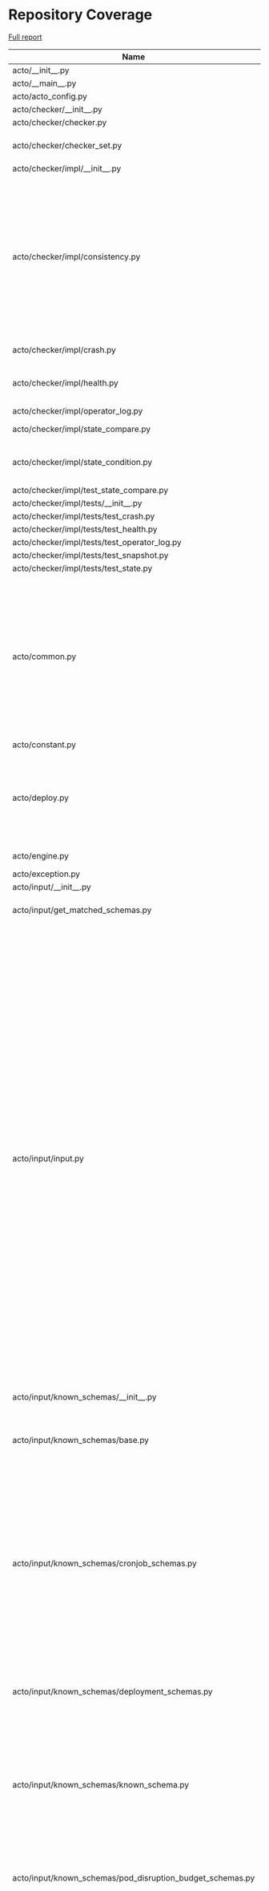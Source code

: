 # Repository Coverage

[Full report](https://htmlpreview.github.io/?https://github.com/xlab-uiuc/acto/blob/python-coverage-comment-action-data/htmlcov/index.html)

| Name                                                          |    Stmts |     Miss |   Cover |   Missing |
|-------------------------------------------------------------- | -------: | -------: | ------: | --------: |
| acto/\_\_init\_\_.py                                          |        0 |        0 |    100% |           |
| acto/\_\_main\_\_.py                                          |       88 |       88 |      0% |     1-174 |
| acto/acto\_config.py                                          |       32 |        3 |     91% |     96-98 |
| acto/checker/\_\_init\_\_.py                                  |        0 |        0 |    100% |           |
| acto/checker/checker.py                                       |       10 |        1 |     90% |        20 |
| acto/checker/checker\_set.py                                  |       48 |       13 |     73% |29, 54-55, 94-105 |
| acto/checker/impl/\_\_init\_\_.py                             |        0 |        0 |    100% |           |
| acto/checker/impl/consistency.py                              |      224 |       50 |     78% |72, 84-85, 93-131, 143-144, 178, 193-198, 232, 356, 388, 433, 436-454, 463-480 |
| acto/checker/impl/crash.py                                    |       31 |        3 |     90% |16, 21, 47 |
| acto/checker/impl/health.py                                   |       52 |        5 |     90% |46, 87-93, 111, 141 |
| acto/checker/impl/operator\_log.py                            |       23 |        0 |    100% |           |
| acto/checker/impl/state\_compare.py                           |       76 |        3 |     96% |62, 73, 80 |
| acto/checker/impl/state\_condition.py                         |       40 |       14 |     65% |23, 32, 37-49, 62, 70-72 |
| acto/checker/impl/test\_state\_compare.py                     |        9 |        0 |    100% |           |
| acto/checker/impl/tests/\_\_init\_\_.py                       |       39 |        0 |    100% |           |
| acto/checker/impl/tests/test\_crash.py                        |       15 |        0 |    100% |           |
| acto/checker/impl/tests/test\_health.py                       |       15 |        0 |    100% |           |
| acto/checker/impl/tests/test\_operator\_log.py                |       16 |        0 |    100% |           |
| acto/checker/impl/tests/test\_snapshot.py                     |       12 |        0 |    100% |           |
| acto/checker/impl/tests/test\_state.py                        |       42 |        0 |    100% |           |
| acto/common.py                                                |      164 |       31 |     81% |33, 66, 450-453, 504, 563-566, 608-615, 617-622, 629-632, 647-648, 655-666 |
| acto/constant.py                                              |        6 |        0 |    100% |           |
| acto/deploy.py                                                |       96 |       77 |     20% |15-41, 47-62, 66, 73-123, 131-137, 140-145, 149 |
| acto/engine.py                                                |      494 |      494 |      0% |    3-1185 |
| acto/exception.py                                             |        2 |        2 |      0% |       1-2 |
| acto/input/\_\_init\_\_.py                                    |        2 |        0 |    100% |           |
| acto/input/get\_matched\_schemas.py                           |       54 |       22 |     59% |12, 47-51, 55-74 |
| acto/input/input.py                                           |      438 |      300 |     32% |28-34, 74, 91, 104, 113, 118, 123, 128, 133, 138, 143, 148, 153, 167, 184, 196-201, 204, 216, 251-288, 298-648, 672-684, 687-702, 706, 710, 717, 723, 727-747, 756, 773, 776-783, 795, 797, 803, 806-819, 824, 832-849, 852-858 |
| acto/input/known\_schemas/\_\_init\_\_.py                     |       10 |        0 |    100% |           |
| acto/input/known\_schemas/base.py                             |       53 |       13 |     75% |17-18, 28, 37, 46-47, 56-57, 66, 75, 84-85, 93 |
| acto/input/known\_schemas/cronjob\_schemas.py                 |       76 |       33 |     57% |13, 16-19, 22, 25, 36-39, 42-47, 50, 53, 59, 62-65, 68, 71, 82, 85-90, 93, 96, 113, 117-119, 131, 137, 140 |
| acto/input/known\_schemas/deployment\_schemas.py              |       59 |       25 |     58% |16, 22-27, 30-32, 35, 38, 54-57, 65-67, 70, 78-81, 91, 94 |
| acto/input/known\_schemas/known\_schema.py                    |       75 |       39 |     48% |28, 31-34, 37, 43, 46-48, 51, 54, 81-84, 102-113, 117-135 |
| acto/input/known\_schemas/pod\_disruption\_budget\_schemas.py |       56 |       22 |     61% |14-17, 21, 25-27, 30, 41-44, 48, 54, 57, 68-71, 81, 84 |
| acto/input/known\_schemas/pod\_schemas.py                     |      797 |      266 |     67% |16-19, 23, 28, 32, 40-43, 47, 52, 61-64, 68, 73, 83, 92, 151, 156, 160, 167, 171, 178, 182, 238, 242, 247, 251, 294, 298, 303, 307, 335, 338, 341, 344, 347, 350, 353, 356, 359, 362, 365, 368, 393, 397, 400-405, 408, 414, 417, 420, 428, 431, 434, 437, 445, 453, 481, 488-494, 503, 507, 539, 543, 572, 575, 578, 581, 584, 587, 590, 619, 623, 626-631, 634, 642, 645, 648, 664-667, 670-672, 675, 684, 690, 693-696, 699, 702, 713-714, 717-719, 722, 725, 736, 739, 742, 745-748, 752, 758, 761-765, 768, 774, 777, 780, 783, 786, 789, 792, 795, 798, 801, 804, 807, 810, 813, 816, 840, 845, 849-857, 860, 866, 869, 872, 875, 878, 881, 884, 887, 890, 893, 896, 899, 902, 905, 908, 929, 933-935, 938-943, 946, 959, 964, 974, 980, 986, 989, 992, 1032, 1036-1038, 1041, 1054, 1059, 1065, 1068-1071, 1074, 1077, 1088-1091, 1094-1096, 1102, 1108, 1111-1114, 1117, 1120, 1133-1136, 1139-1141, 1147, 1153, 1156-1159, 1162, 1165, 1176-1179, 1182-1184, 1190, 1196, 1199-1202, 1205, 1212, 1215-1217, 1223, 1238, 1243, 1247, 1274, 1278, 1291, 1296, 1302, 1305, 1308, 1314, 1317, 1320-1322, 1325, 1342, 1345, 1348, 1374, 1378-1381, 1384, 1402, 1408, 1411, 1414, 1421, 1427, 1473 |
| acto/input/known\_schemas/resource\_schemas.py                |      161 |       59 |     63% |20-24, 27, 30, 33-37, 40, 43, 59-68, 73, 77, 82, 85-88, 91, 105, 107, 112, 128, 134-137, 140, 143, 155, 169, 182, 189, 194-198, 201, 210-213, 217, 225, 232, 237, 252, 270, 275 |
| acto/input/known\_schemas/service\_schemas.py                 |      178 |       67 |     62% |13, 16, 19, 25-30, 33, 36, 42, 45-48, 51, 54, 64-67, 70-73, 79, 85, 88-91, 94, 101-102, 105-108, 111, 114, 127, 142, 180, 184, 208, 214, 217, 220, 228-231, 235, 240, 244-246, 249, 257-258, 261, 264, 277-280, 284, 288-290, 293 |
| acto/input/known\_schemas/statefulset\_schemas.py             |      186 |       61 |     67% |15-18, 21, 31-36, 42, 49-53, 56-58, 61-63, 66-70, 73-75, 78-80, 83, 90-93, 99-102, 105, 132, 149, 154, 158, 164, 167-170, 173, 176, 190-193, 196-201, 207, 225, 230, 234, 262, 266, 290 |
| acto/input/known\_schemas/storage\_schemas.py                 |      179 |       76 |     58% |13, 16, 25-30, 33, 36, 42, 48-53, 59, 67-70, 74, 79-80, 83, 89, 92-95, 98, 104-105, 108-111, 114-116, 122, 130-131, 135, 140, 145-148, 154-155, 158, 164, 181-184, 193, 197, 203-205, 211, 214, 228-231, 244, 250-252, 258, 266-269, 273, 278, 282 |
| acto/input/testcase.py                                        |       55 |       20 |     64% |40-50, 53, 56, 59, 62-66, 95-96, 100, 103, 109, 116, 119 |
| acto/input/testplan.py                                        |      183 |      137 |     25% |14-24, 27-29, 32, 35-42, 45, 48-67, 70-74, 78, 82, 85-91, 99-107, 110-121, 124, 127, 130, 133, 136-138, 141-151, 154-164, 167, 174-185, 188-194, 200, 203-219, 222, 225, 231, 239-244, 247, 250, 253, 259-260, 263-269, 272, 275, 278 |
| acto/input/value\_with\_schema.py                             |      337 |      218 |     35% |16, 20, 24, 28, 32, 36, 40, 54, 58, 61-67, 70-76, 86-114, 117-124, 128-137, 141-149, 152-156, 159, 162, 166, 180, 183, 186-192, 195-201, 211-230, 233-240, 243, 247-256, 260-272, 275-279, 282, 285, 289, 301, 307, 312, 314, 316, 320, 324, 329-333, 337-340, 349-359, 362-369, 373-376, 380-385, 388-391, 405, 408-412, 416, 421-428, 431-434, 437-439, 442-445, 448-451, 462, 465, 468, 485-498 |
| acto/input/valuegenerator.py                                  |      620 |      389 |     37% |20, 24, 28, 32, 43, 47, 51, 55, 76-86, 90-104, 107, 110, 114, 117, 121-130, 133-139, 142, 145, 148, 151, 154, 157-167, 194-199, 202-213, 216, 219, 223, 226-231, 234-237, 240, 243-248, 251-254, 257, 260, 263, 266, 269, 273-282, 285, 288, 291, 294-304, 331-343, 346-347, 350, 353, 357, 360-365, 368-371, 374, 377-382, 385-388, 391, 394, 397, 400, 403, 406, 409-419, 450-482, 485-496, 499-502, 505-508, 512-520, 523, 526, 529, 532, 535, 538-548, 573-589, 592-609, 612, 615, 619-621, 624-628, 631-632, 635-644, 647-653, 656-657, 660-670, 673, 676, 679, 682, 685, 688-698, 710-711, 714-724, 727-730, 733-736, 740, 748, 751-752, 755-765, 768-771, 774-777, 781, 794-797, 800-814, 817, 820, 824, 827-832, 835, 838, 841-846, 849, 852, 855, 858, 861-871, 881, 884, 887, 890, 894, 913, 919, 931, 933, 936-940, 943-946, 951, 955, 957, 961-962 |
| acto/k8s\_util/\_\_init\_\_.py                                |        0 |        0 |    100% |           |
| acto/k8s\_util/k8sutil.py                                     |       35 |        0 |    100% |           |
| acto/k8s\_util/test\_k8sutil.py                               |       34 |        0 |    100% |           |
| acto/kubectl\_client/\_\_init\_\_.py                          |        1 |        0 |    100% |           |
| acto/kubectl\_client/kubectl.py                               |       23 |       18 |     22% |8-14, 23-29, 37-44 |
| acto/kubernetes\_engine/\_\_init\_\_.py                       |        0 |        0 |    100% |           |
| acto/kubernetes\_engine/base.py                               |       54 |       22 |     59% |30, 34, 38, 42, 46, 49-67, 79 |
| acto/kubernetes\_engine/k3d.py                                |       85 |       85 |      0% |     1-139 |
| acto/kubernetes\_engine/kind.py                               |       99 |       32 |     68% |51-53, 57-58, 84, 90, 99-102, 108-112, 115-116, 119-131, 139, 144, 147, 158 |
| acto/kubernetes\_engine/minikube.py                           |        3 |        3 |      0% |       1-5 |
| acto/lib/\_\_init\_\_.py                                      |        0 |        0 |    100% |           |
| acto/lib/dict.py                                              |       13 |        0 |    100% |           |
| acto/lib/operator\_config.py                                  |       46 |        3 |     93% |   115-118 |
| acto/lib/test\_dict.py                                        |       15 |        0 |    100% |           |
| acto/lib/test\_operator\_config.py                            |        9 |        0 |    100% |           |
| acto/monkey\_patch/\_\_init\_\_.py                            |        0 |        0 |    100% |           |
| acto/monkey\_patch/monkey\_patch.py                           |       79 |       24 |     70% |9, 18, 36, 39, 41, 45-56, 76, 90-95, 106 |
| acto/oracle\_handle.py                                        |       24 |       13 |     46% |15-18, 26-27, 39-46, 54 |
| acto/parse\_log/\_\_init\_\_.py                               |        1 |        0 |    100% |           |
| acto/parse\_log/parse\_log.py                                 |       78 |       19 |     76% |71-74, 84-86, 89-91, 96-98, 116-124 |
| acto/post\_process/\_\_init\_\_.py                            |        0 |        0 |    100% |           |
| acto/post\_process/post\_chain\_inputs.py                     |       41 |       41 |      0% |      1-65 |
| acto/post\_process/post\_diff\_test.py                        |      405 |      230 |     43% |67-68, 75, 92-93, 138-141, 218, 228, 232, 237-246, 281, 283, 285-289, 294-321, 334-347, 350-387, 401-414, 417-506, 523-527, 559, 567-613, 616-638, 643-706, 721, 725, 734-735, 737-784, 810-843, 847 |
| acto/post\_process/post\_process.py                           |      101 |       22 |     78% |60, 65, 80, 91-102, 117, 120, 182-186, 193, 197, 207, 212 |
| acto/post\_process/simple\_crash\_test.py                     |      163 |      127 |     22% |38-50, 59-72, 86-109, 127-141, 149-201, 230-243, 248-342, 346-383 |
| acto/post\_process/test\_post\_process.py                     |       28 |        1 |     96% |        53 |
| acto/reproduce.py                                             |      124 |      124 |      0% |     1-276 |
| acto/result.py                                                |       91 |       11 |     88% |58, 62, 83, 145, 176-177, 197, 211-218, 234-235 |
| acto/result\_test.py                                          |        8 |        0 |    100% |           |
| acto/runner/\_\_init\_\_.py                                   |        1 |        0 |    100% |           |
| acto/runner/runner.py                                         |      312 |      280 |     10% |41-94, 113-199, 203-210, 216-252, 259-299, 306-345, 349-354, 358-402, 410-415, 426-431, 447-453, 466-623, 627-631, 636-650, 661-698 |
| acto/schema/\_\_init\_\_.py                                   |       10 |        0 |    100% |           |
| acto/schema/anyof.py                                          |       44 |       20 |     55% |26, 30-38, 41, 44, 47-49, 52, 55-60 |
| acto/schema/array.py                                          |       70 |       29 |     59% |31, 43-52, 57, 59-62, 71-78, 81-83, 86-88, 91, 94, 97, 103 |
| acto/schema/base.py                                           |      102 |       57 |     44% |13-15, 18-20, 23, 26-37, 40, 43, 46-48, 51-61, 64-74, 77, 80-86, 95, 100, 105, 110, 114, 118, 142, 145-149 |
| acto/schema/boolean.py                                        |       27 |       10 |     63% |16, 20, 23, 26, 29-32, 35, 38 |
| acto/schema/integer.py                                        |       26 |        9 |     65% |17, 21-23, 26, 29, 32, 35, 38 |
| acto/schema/number.py                                         |       30 |       11 |     63% |30-32, 35-37, 40, 43, 46, 49, 52 |
| acto/schema/object.py                                         |      117 |       48 |     59% |44, 46, 51, 66-75, 80, 83, 94-109, 112-120, 123-126, 129, 132, 148, 151-158, 168 |
| acto/schema/oneof.py                                          |       44 |       30 |     32% |13-19, 22, 25-27, 30-38, 41, 44, 47-49, 52, 55-60 |
| acto/schema/opaque.py                                         |       17 |        6 |     65% |13, 16, 19, 22, 25, 28 |
| acto/schema/schema.py                                         |       42 |        8 |     81% |21, 25, 31-34, 49-50 |
| acto/schema/string.py                                         |       27 |        9 |     67% |25, 29-31, 34, 37, 40, 43, 46 |
| acto/serialization.py                                         |       52 |       27 |     48% |16-19, 34, 36, 38, 40, 42, 45, 48-58, 65-71 |
| acto/snapshot.py                                              |       25 |        2 |     92% |    23, 48 |
| acto/utils/\_\_init\_\_.py                                    |       13 |        1 |     92% |        11 |
| acto/utils/acto\_timer.py                                     |       31 |       22 |     29% |10-15, 19, 22-33, 38-40, 44-47 |
| acto/utils/error\_handler.py                                  |       43 |       33 |     23% |15-35, 43-58, 63-82 |
| acto/utils/k8s\_helper.py                                     |       64 |       51 |     20% |21-27, 39-45, 57-61, 73-79, 83-91, 95-102, 106-127 |
| acto/utils/preprocess.py                                      |       69 |       58 |     16% |17-73, 93-141, 147-192 |
| acto/utils/process\_with\_except.py                           |        9 |        9 |      0% |      1-13 |
| acto/utils/thread\_logger.py                                  |       15 |        3 |     80% | 9, 18, 28 |
|                                                     **TOTAL** | **7803** | **4029** | **48%** |           |


## Setup coverage badge

Below are examples of the badges you can use in your main branch `README` file.

### Direct image

[![Coverage badge](https://raw.githubusercontent.com/xlab-uiuc/acto/python-coverage-comment-action-data/badge.svg)](https://htmlpreview.github.io/?https://github.com/xlab-uiuc/acto/blob/python-coverage-comment-action-data/htmlcov/index.html)

This is the one to use if your repository is private or if you don't want to customize anything.

### [Shields.io](https://shields.io) Json Endpoint

[![Coverage badge](https://img.shields.io/endpoint?url=https://raw.githubusercontent.com/xlab-uiuc/acto/python-coverage-comment-action-data/endpoint.json)](https://htmlpreview.github.io/?https://github.com/xlab-uiuc/acto/blob/python-coverage-comment-action-data/htmlcov/index.html)

Using this one will allow you to [customize](https://shields.io/endpoint) the look of your badge.
It won't work with private repositories. It won't be refreshed more than once per five minutes.

### [Shields.io](https://shields.io) Dynamic Badge

[![Coverage badge](https://img.shields.io/badge/dynamic/json?color=brightgreen&label=coverage&query=%24.message&url=https%3A%2F%2Fraw.githubusercontent.com%2Fxlab-uiuc%2Facto%2Fpython-coverage-comment-action-data%2Fendpoint.json)](https://htmlpreview.github.io/?https://github.com/xlab-uiuc/acto/blob/python-coverage-comment-action-data/htmlcov/index.html)

This one will always be the same color. It won't work for private repos. I'm not even sure why we included it.

## What is that?

This branch is part of the
[python-coverage-comment-action](https://github.com/marketplace/actions/python-coverage-comment)
GitHub Action. All the files in this branch are automatically generated and may be
overwritten at any moment.